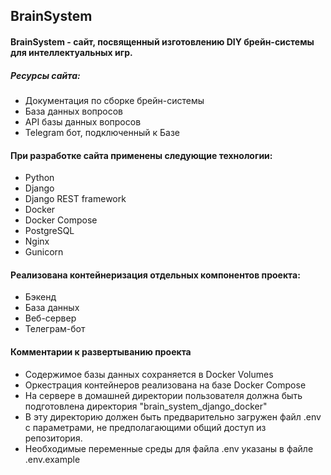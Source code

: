 ## BrainSystem

#### BrainSystem - сайт, посвященный изготовлению DIY брейн-системы для интеллектуальных игр.

##### Ресурсы сайта:

- Документация по сборке брейн-системы
- База данных вопросов
- API базы данных вопросов
- Telegram бот, подключенный к Базе

#### При разработке сайта применены следующие технологии:
- Python
- Django
- Django REST framework
- Docker
- Docker Compose
- PostgreSQL
- Nginx
- Gunicorn

#### Реализована контейнеризация отдельных компонентов проекта:
- Бэкенд
- База данных
- Веб-сервер
- Телеграм-бот

#### Комментарии к развертыванию проекта
- Содержимое базы данных сохраняется в Docker Volumes
- Оркестрация контейнеров реализована на базе Docker Compose
- На сервере в домашней директории пользователя должна быть подготовлена директория "brain_system_django_docker"
- В эту директорию должен быть предварительно загружен файл .env с параметрами, не предполагающими общий доступ из репозитория.
- Необходимые переменные среды для файла .env указаны в файле .env.example